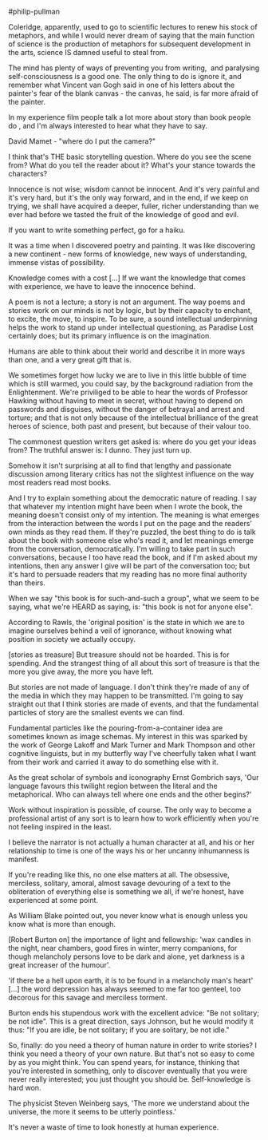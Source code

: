 #philip-pullman

Coleridge, apparently, used to go to scientific lectures to renew his stock of metaphors, and while I would never dream of saying that the main function of science is the production of metaphors for subsequent development in the arts, science IS damned useful to steal from.

  

The mind has plenty of ways of preventing you from writing,  and paralysing self-consciousness is a good one. The only thing to do is ignore it, and remember what Vincent van Gogh said in one of his letters about the painter's fear of the blank canvas - the canvas, he said, is far more afraid of the painter.

  

In my experience film people talk a lot more about story than book people do , and I'm always interested to hear what they have to say.

  

David Mamet - "where do I put the camera?"

  

I think that's THE basic storytelling question. Where do you see the scene from? What do you tell the reader about it? What's your stance towards the characters?

  

Innocence is not wise; wisdom cannot be innocent. And it's very painful and it's very hard, but it's the only way forward, and in the end, if we keep on trying, we shall have acquired a deeper, fuller, richer understanding than we ever had before we tasted the fruit of the knowledge of good and evil.

  

If you want to write something perfect, go for a haiku.

  

It was a time when I discovered poetry and painting. It was like discovering a new continent - new forms of knowledge, new ways of understanding, immense vistas of possibility.

  

Knowledge comes with a cost \[...\] If we want the knowledge that comes with experience, we have to leave the innocence behind.

  

A poem is not a lecture; a story is not an argument. The way poems and stories work on our minds is not by logic, but by their capacity to enchant, to excite, the move, to inspire. To be sure, a sound intellectual underpinning helps the work to stand up under intellectual questioning, as Paradise Lost certainly does; but its primary influence is on the imagination.

  

Humans are able to think about their world and describe it in more ways than one, and a very great gift that is.

  

We sometimes forget how lucky we are to live in this little bubble of time which is still warmed, you could say, by the background radiation from the Enlightenment. We're priviliged to be able to hear the words of Professor Hawking without having to meet in secret, without having to depend on passwords and disguises, without the danger of betrayal and arrest and torture; and that is not only because of the intellectual brilliance of the great heroes of science, both past and present, but because of their valour too.

  

The commonest question writers get asked is: where do you get your ideas from? The truthful answer is: I dunno. They just turn up.

  

Somehow it isn't surprising at all to find that lengthy and passionate discussion among literary critics has not the slightest influence on the way most readers read most books.

  

And I try to explain something about the democratic nature of reading. I say that whatever my intention might have been when I wrote the book, the meaning doesn't consist only of my intention. The meaning is what emerges from the interaction between the words I put on the page and the readers' own minds as they read them. If they're puzzled, the best thing to do is talk about the book with someone else who's read it, and let meanings emerge from the conversation, democratically. I'm willing to take part in such conversations, because I too have read the book, and if I'm asked about my intentions, then any answer I give will be part of the conversation too; but it's hard to persuade readers that my reading has no more final authority than theirs.

  

When we say "this book is for such-and-such a group", what we seem to be saying, what we're HEARD as saying, is: "this book is not for anyone else".

  

According to Rawls, the 'original position' is the state in which we are to imagine ourselves behind a veil of ignorance, without knowing what position in society we actually occupy.

  

\[stories as treasure\] But treasure should not be hoarded. This is for spending. And the strangest thing of all about this sort of treasure is that the more you give away, the more you have left.

  

But stories are not made of language. I don't think they're made of any of the media in which they may happen to be transmitted. I'm going to say straight out that I think stories are made of events, and that the fundamental particles of story are the smallest events we can find.

  

Fundamental particles like the pouring-from-a-container idea are sometimes known as image schemas. My interest in this was sparked by the work of George Lakoff and Mark Turner and Mark Thompson and other cognitive linguists, but in my butterfly way I've cheerfully taken what I want from their work and carried it away to do something else with it.

  

As the great scholar of symbols and iconography Ernst Gombrich says, 'Our language favours this twilight region between the literal and the metaphorical. Who can always tell where one ends and the other begins?'

  

Work without inspiration is possible, of course. The only way to become a professional artist of any sort is to learn how to work efficiently when you're not feeling inspired in the least.

  

I believe the narrator is not actually a human character at all, and his or her relationship to time is one of the ways his or her uncanny inhumanness is manifest.

  

If you're reading like this, no one else matters at all. The obsessive, merciless, solitary, amoral, almost savage devouring of a text to the obliteration of everything else is something we all, if we're honest, have experienced at some point.

  

As William Blake pointed out, you never know what is enough unless you know what is more than enough.

  

\[Robert Burton on\] the importance of light and fellowship: 'wax candles in the night, near chambers, good fires in winter, merry companions, for though melancholy persons love to be dark and alone, yet darkness is a great increaser of the humour'.

  

'if there be a hell upon earth, it is to be found in a melancholy man's heart' \[...\] the word depression has always seemed to me far too genteel, too decorous for this savage and merciless torment.

  

Burton ends his stupendous work with the excellent advice: "Be not solitary; be not idle". This is a great direction, says Johnson, but he would modify it thus: "If you are idle, be not solitary; if you are solitary, be not idle."

  

So, finally: do you need a theory of human nature in order to write stories? I think you need a theory of your own nature. But that's not so easy to come by as you might think. You can spend years, for instance, thinking that you're interested in something, only to discover eventually that you were never really interested; you just thought you should be. Self-knowledge is hard won.

  

The physicist Steven Weinberg says, 'The more we understand about the universe, the more it seems to be utterly pointless.'

  

It's never a waste of time to look honestly at human experience.